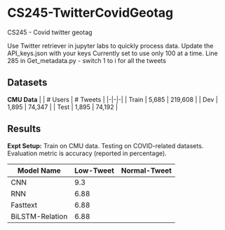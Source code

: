 # CS245-TwitterCovidGeotag
CS245 - Covid twitter geotag 

Use Twitter retriever in jupyter labs to quickly process data. 
Update the API_keys.json with your keys
Currently set to use only 100 at a time. Line 285 in Get_metadata.py - switch 1 to i for all the tweets

## Datasets

**CMU Data**
| | # Users | # Tweets |
|-|-|-|
| Train | 5,685 | 219,608 |
| Dev | 1,895 | 74,347 |
| Test | 1,895 | 74,192 |

## Results

**Expt Setup:** Train on CMU data. Testing on COVID-related datasets. Evaluation metric is accuracy (reported in percentage).

| Model Name | Low-Tweet | Normal-Tweet |
|---|---|---|
| CNN | 9.3 |  |
| RNN | 6.88 |   |
| Fasttext | 6.88 |   |
| BiLSTM-Relation | 6.88 |   |
